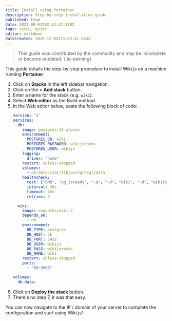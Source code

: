 ```yaml
---
title: Install using Portainer
description: Step-by-step installation guide
published: true
date: 2023-09-01T02:33:42.510Z
tags: setup, guide
editor: markdown
dateCreated: 2019-12-04T21:03:41.924Z
---
```


> This guide was contributed by the community and may be incomplete or become outdated.
{.is-warning}

This guide details the step-by-step procedure to install Wiki.js on a machine running **Portainer**.

1. Click on **Stacks** in the left sidebar navigation.
1. Click on the **+ Add stack** button.
1. Enter a name for the stack (e.g. `wiki`).
1. Select **Web editor** as the Build method.
1. In the Web editor below, paste the following block of code:
    ```yaml
    version: '2'
    services:
      db:
        image: postgres:15-alpine
        environment:
          POSTGRES_DB: wiki
          POSTGRES_PASSWORD: wikijsrocks
          POSTGRES_USER: wikijs
        logging:
          driver: "none"
        restart: unless-stopped
        volumes:
          - db-data:/var/lib/postgresql/data
        healthcheck:
          test: ["CMD", "pg_isready", "-q", "-d", "wiki", "-U", "wikijs"]
          interval: 30s
          timeout: 10s
          retries: 3

      wiki:
        image: requarks/wiki:2
        depends_on:
          - db
        environment:
          DB_TYPE: postgres
          DB_HOST: db
          DB_PORT: 5432
          DB_USER: wikijs
          DB_PASS: wikijsrocks
          DB_NAME: wiki
        restart: unless-stopped
        ports:
          - "80:3000"

    volumes:
      db-data:
    ```
1. Click on **Deploy the stack** button.
1. There's no step 7, it was that easy.

You can now navigate to the IP / domain of your server to complete the configuration and start using Wiki.js!
